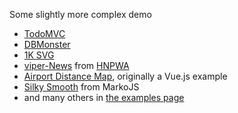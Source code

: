 Some slightly more complex demo

<ul>
  <li class="fragment fade-in"><a target="_blank" href="https://webreflection.github.io/hypermvc/index.html">TodoMVC</a></li>
  <li class="fragment fade-in"><a target="_blank" href="https://webreflection.github.io/hyperHTML/test/dbmonster.html">DBMonster</a></li>
  <li class="fragment fade-in"><a target="_blank" href="https://codepen.io/WebReflection/full/yMGYEx/">1K SVG</a></li>
  <li class="fragment fade-in"><a target="_blank" href="https://viperhtml-164315.appspot.com/top/1">viper-News</a> from <a target="_blank" href="https://hnpwa.com/">HNPWA</a></li>
  <li class="fragment fade-in"><a target="_blank" href="https://codepen.io/WebReflection/full/gxqvpZ/">Airport Distance Map</a>, originally a Vue.js example</li>
  <li class="fragment fade-in"><a target="_blank" href="https://codepen.io/WebReflection/full/rzQPpv/">Silky Smooth</a> from MarkoJS</li>
  <li class="fragment fade-in">and many others in <a target="_blank" href="https://viperhtml.js.org/hyperhtml/examples/">the examples page</a></li>
</ul>

